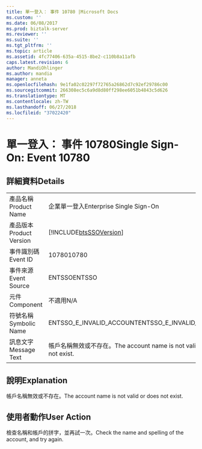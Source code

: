 ```yaml
---
title: 單一登入： 事件 10780 |Microsoft Docs
ms.custom: ''
ms.date: 06/08/2017
ms.prod: biztalk-server
ms.reviewer: ''
ms.suite: ''
ms.tgt_pltfrm: ''
ms.topic: article
ms.assetid: 4fc77406-635a-4515-8be2-c110b8a11afb
caps.latest.revision: 6
author: MandiOhlinger
ms.author: mandia
manager: anneta
ms.openlocfilehash: 9e1fa02c02297f72765a26862d7c92ef29786c00
ms.sourcegitcommit: 266308ec5c6a9d8d80ff298ee6051b4843c5d626
ms.translationtype: MT
ms.contentlocale: zh-TW
ms.lasthandoff: 06/27/2018
ms.locfileid: "37022420"
---
```

# <a name="single-sign-on-event-10780"></a><span data-ttu-id="a7ce2-102">單一登入： 事件 10780</span><span class="sxs-lookup"><span data-stu-id="a7ce2-102">Single Sign-On: Event 10780</span></span>
## <a name="details"></a><span data-ttu-id="a7ce2-103">詳細資料</span><span class="sxs-lookup"><span data-stu-id="a7ce2-103">Details</span></span>  
  
|                 |                                                            |
|-----------------|------------------------------------------------------------|
|  <span data-ttu-id="a7ce2-104">產品名稱</span><span class="sxs-lookup"><span data-stu-id="a7ce2-104">Product Name</span></span>   |                 <span data-ttu-id="a7ce2-105">企業單一登入</span><span class="sxs-lookup"><span data-stu-id="a7ce2-105">Enterprise Single Sign-On</span></span>                  |
| <span data-ttu-id="a7ce2-106">產品版本</span><span class="sxs-lookup"><span data-stu-id="a7ce2-106">Product Version</span></span> | [!INCLUDE[btsSSOVersion](../includes/btsssoversion-md.md)] |
|    <span data-ttu-id="a7ce2-107">事件識別碼</span><span class="sxs-lookup"><span data-stu-id="a7ce2-107">Event ID</span></span>     |                           <span data-ttu-id="a7ce2-108">10780</span><span class="sxs-lookup"><span data-stu-id="a7ce2-108">10780</span></span>                            |
|  <span data-ttu-id="a7ce2-109">事件來源</span><span class="sxs-lookup"><span data-stu-id="a7ce2-109">Event Source</span></span>   |                           <span data-ttu-id="a7ce2-110">ENTSSO</span><span class="sxs-lookup"><span data-stu-id="a7ce2-110">ENTSSO</span></span>                           |
|    <span data-ttu-id="a7ce2-111">元件</span><span class="sxs-lookup"><span data-stu-id="a7ce2-111">Component</span></span>    |                            <span data-ttu-id="a7ce2-112">不適用</span><span class="sxs-lookup"><span data-stu-id="a7ce2-112">N/A</span></span>                             |
|  <span data-ttu-id="a7ce2-113">符號名稱</span><span class="sxs-lookup"><span data-stu-id="a7ce2-113">Symbolic Name</span></span>  |                  <span data-ttu-id="a7ce2-114">ENTSSO_E_INVALID_ACCOUNT</span><span class="sxs-lookup"><span data-stu-id="a7ce2-114">ENTSSO_E_INVALID_ACCOUNT</span></span>                  |
|  <span data-ttu-id="a7ce2-115">訊息文字</span><span class="sxs-lookup"><span data-stu-id="a7ce2-115">Message Text</span></span>   |      <span data-ttu-id="a7ce2-116">帳戶名稱無效或不存在。</span><span class="sxs-lookup"><span data-stu-id="a7ce2-116">The account name is not valid or does not exist.</span></span>      |
  
## <a name="explanation"></a><span data-ttu-id="a7ce2-117">說明</span><span class="sxs-lookup"><span data-stu-id="a7ce2-117">Explanation</span></span>  
 <span data-ttu-id="a7ce2-118">帳戶名稱無效或不存在。</span><span class="sxs-lookup"><span data-stu-id="a7ce2-118">The account name is not valid or does not exist.</span></span>  
  
## <a name="user-action"></a><span data-ttu-id="a7ce2-119">使用者動作</span><span class="sxs-lookup"><span data-stu-id="a7ce2-119">User Action</span></span>  
 <span data-ttu-id="a7ce2-120">檢查名稱和帳戶的拼字，並再試一次。</span><span class="sxs-lookup"><span data-stu-id="a7ce2-120">Check the name and spelling of the account, and try again.</span></span>